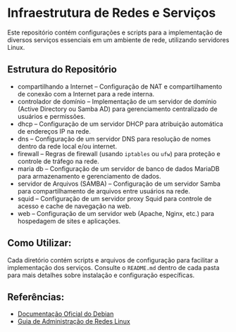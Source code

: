 # Infraestrutura de Redes e Serviços  

Este repositório contém configurações e scripts para a implementação de diversos serviços essenciais em um ambiente de rede, utilizando servidores Linux.  

Estrutura do Repositório  
------------------------

- compartilhando a Internet – Configuração de NAT e compartilhamento de conexão com a Internet para a rede interna.  
- controlador de domínio – Implementação de um servidor de domínio (Active Directory ou Samba AD) para gerenciamento centralizado de usuários e permissões.  
- dhcp – Configuração de um servidor DHCP para atribuição automática de endereços IP na rede.  
- dns – Configuração de um servidor DNS para resolução de nomes dentro da rede local e/ou internet.  
- firewall – Regras de firewall (usando `iptables` ou `ufw`) para proteção e controle de tráfego na rede.  
- maria db – Configuração de um servidor de banco de dados MariaDB para armazenamento e gerenciamento de dados.  
- servidor de Arquivos (SAMBA) – Configuração de um servidor Samba para compartilhamento de arquivos entre usuários na rede.  
- squid – Configuração de um servidor proxy Squid para controle de acesso e cache de navegação na web.  
- web – Configuração de um servidor web (Apache, Nginx, etc.) para hospedagem de sites e aplicações.  

Como Utilizar:  
--------------
Cada diretório contém scripts e arquivos de configuração para facilitar a implementação dos serviços. 
Consulte o `README.md` dentro de cada pasta para mais detalhes sobre instalação e configuração específicas.  

Referências:  
------------

- [Documentação Oficial do Debian](https://www.debian.org/doc/)  
- [Guia de Administração de Redes Linux](https://wiki.archlinux.org/)  


